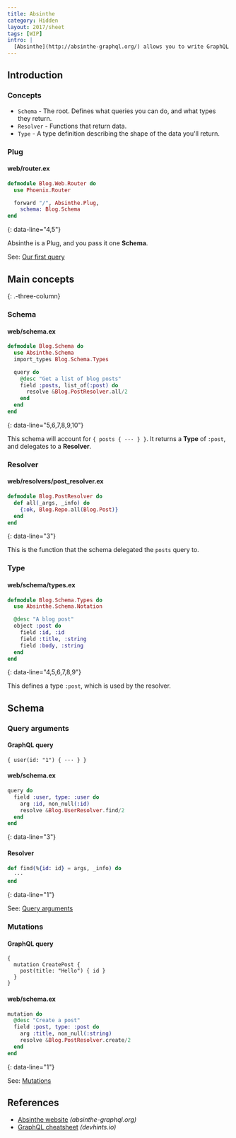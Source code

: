 ```yaml
---
title: Absinthe
category: Hidden
layout: 2017/sheet
tags: [WIP]
intro: |
  [Absinthe](http://absinthe-graphql.org/) allows you to write GraphQL servers in Elixir.
---
```


## Introduction

### Concepts

- `Schema` - The root. Defines what queries you can do, and what types they return.
- `Resolver` - Functions that return data.
- `Type` - A type definition describing the shape of the data you'll return.

### Plug

#### web/router.ex

```elixir
defmodule Blog.Web.Router do
  use Phoenix.Router

  forward "/", Absinthe.Plug,
    schema: Blog.Schema
end
```
{: data-line="4,5"}

Absinthe is a Plug, and you pass it one **Schema**.

See: [Our first query](http://absinthe-graphql.org/tutorial/our-first-query/)

## Main concepts
{: .-three-column}

### Schema

#### web/schema.ex

```elixir
defmodule Blog.Schema do
  use Absinthe.Schema
  import_types Blog.Schema.Types

  query do
    @desc "Get a list of blog posts"
    field :posts, list_of(:post) do
      resolve &Blog.PostResolver.all/2
    end
  end
end
```
{: data-line="5,6,7,8,9,10"}

This schema will account for `{ posts { ··· } }`. It returns a **Type** of `:post`, and delegates to a **Resolver**.

### Resolver

#### web/resolvers/post_resolver.ex

```elixir
defmodule Blog.PostResolver do
  def all(_args, _info) do
    {:ok, Blog.Repo.all(Blog.Post)}
  end
end
```
{: data-line="3"}

This is the function that the schema delegated the `posts` query to.

### Type

#### web/schema/types.ex

```elixir
defmodule Blog.Schema.Types do
  use Absinthe.Schema.Notation

  @desc "A blog post"
  object :post do
    field :id, :id
    field :title, :string
    field :body, :string
  end
end
```
{: data-line="4,5,6,7,8,9"}

This defines a type `:post`, which is used by the resolver.

## Schema

### Query arguments

#### GraphQL query

```
{ user(id: "1") { ··· } }
```

#### web/schema.ex

```elixir
query do
  field :user, type: :user do
    arg :id, non_null(:id)
    resolve &Blog.UserResolver.find/2
  end
end
```
{: data-line="3"}

#### Resolver

```elixir
def find(%{id: id} = args, _info) do
  ···
end
```
{: data-line="1"}

See: [Query arguments](http://absinthe-graphql.org/tutorial/query-arguments/)

### Mutations

#### GraphQL query

```
{
  mutation CreatePost {
    post(title: "Hello") { id }
  }
}
```

#### web/schema.ex

```elixir
mutation do
  @desc "Create a post"
  field :post, type: :post do
    arg :title, non_null(:string)
    resolve &Blog.PostResolver.create/2
  end
end
```
{: data-line="1"}

See: [Mutations](http://absinthe-graphql.org/tutorial/mutations/)

## References

  - [Absinthe website](http://absinthe-graphql.org/) _(absinthe-graphql.org)_
  - [GraphQL cheatsheet](./graphql) _(devhints.io)_
